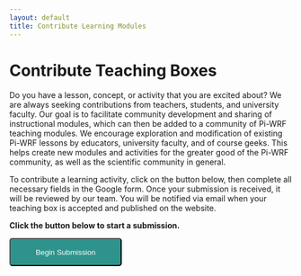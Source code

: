 ```yaml
---
layout: default
title: Contribute Learning Modules
---
```


# Contribute Teaching Boxes
Do you have a lesson, concept, or activity that you are excited about? We 
are always seeking contributions from teachers, students, and university 
faculty. Our goal is to facilitate community development and sharing of 
instructional modules, which can then be added to a community of Pi-WRF 
teaching 
modules. We encourage exploration and modification of existing Pi-WRF 
lessons by educators, 
university faculty, and of course geeks. This helps create new modules and 
activities for the greater good of the Pi-WRF community, as well as the 
scientific community in general.

To contribute a learning activity, click on the button below, then 
complete 
all 
necessary fields in the Google form. Once your submission is 
received, it will be reviewed 
by our team. You will be notified via email when your teaching box is accepted and published on the website. 

**Click the button below to start a submission.**<br>

<form action="https://forms.gle/taaCkLaaykkS7HA46">
    <input type="submit" value="Begin Submission" style="background-color:#2E938C;border-radius:5px;color:white;cursor:pointer;padding:2px;height: 50px;width:200px">
</form>
